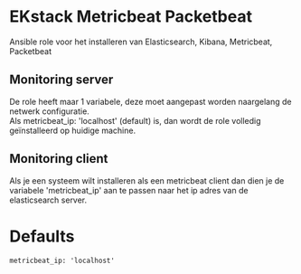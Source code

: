 # EKstack Metricbeat Packetbeat
Ansible role voor het installeren van Elasticsearch, Kibana, Metricbeat, Packetbeat

## Monitoring server
De role heeft maar 1 variabele, deze moet aangepast worden naargelang de netwerk configuratie.  
Als metricbeat_ip: 'localhost' (default) is, dan wordt de role volledig geïnstalleerd op huidige machine.  


## Monitoring client  
Als je een systeem wilt installeren als een metricbeat client dan dien je de variabele 'metricbeat_ip' aan te passen naar het ip adres van de elasticsearch server.  

# Defaults  
`metricbeat_ip: 'localhost'`
